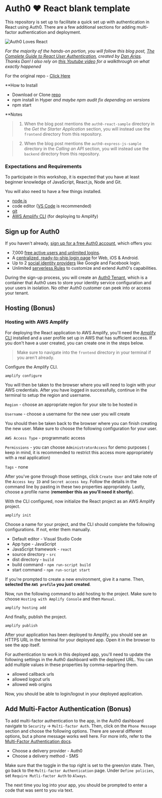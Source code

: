 # Auth0 ♥️ React blank template

This repository is set up to facilitate a quick set up with authentication in React using Auth0. There are a few additional sections for adding multi-factor authentication and deployment.

![Auth0 Loves React](./images/auth0-react.jpg)

_For the majority of the hands-on portion, you will follow this blog post, [The Complete Guide to React User Authentication](https://auth0.com/blog/complete-guide-to-react-user-authentication/), created by [Dan Arias](https://auth0.com/blog/authors/dan-arias/). Thanks Dan!_
_I also rely on [this Youtube video](https://www.youtube.com/watch?v=PYWS-4CXETw) for a walkthrough on what exactly happened_

For the original repo - [Click Here](https://github.com/jamesqquick/auth0-react-workshop)

**How to Install

-   Download or Clone [repo](https://github.com/butDoYouEvenCodeBro/react-app-withBlankAuth0.git)
-   npm install in Hyper _and maybe npm audit fix depending on versions_
-   npm start

**Notes

> 1. When the blog post mentions the `auth0-react-sample` directory in the _Get the Starter Application_ section, you will instead use the `frontend` directory from this repository.

> 2. When the blog post mentions the `auth0-express-js-sample` directory in the _Calling an API_ section, you will instead use the `backend` directory from this repository.

### Expectations and Requirements

To participate in this workshop, it is expected that you have at least beginner knowledge of JavaScript, React.js, Node and Git.

You will also need to have a few things installed.

-   [node.js](https://nodejs.org/en/download/)
-   code editor ([VS Code](https://code.visualstudio.com/) is recommended)
-   [git](https://git-scm.com/book/en/v2/Getting-Started-Installing-Git/)
-   [AWS Amplify CLI](https://docs.amplify.aws/cli) (for deploying to Amplify)

## Sign up for Auth0

If you haven't already, [sign up for a free Auth0 account](https://a0.to/react-workshop-signup), which offers you:

-   7,000 [free active users and unlimited logins](https://auth0.com/pricing/).
-   A [centralized, ready-to-ship login page](https://auth0.com/universal-login) for Web, iOS & Android.
-   Up to 2 [social identity providers](https://auth0.com/docs/connections/identity-providers-social) like Google and Facebook login.
-   Unlimited [serverless Rules](https://auth0.com/docs/rules/current) to customize and extend Auth0's capabilities.

During the sign-up process, you will create an [Auth0 Tenant](https://auth0.com/docs/getting-started/the-basics#account-and-tenants), which is a container that Auth0 uses to store your identity service configuration and your users in isolation. No other Auth0 customer can peek into or access your tenant.

## Hosting (Bonus)

### Hosting with AWS Amplify

For deploying the React application to AWS Amplify, you'll need the [Amplify CLI](https://docs.amplify.aws/cli/start/install) installed and a user profile set up in AWS that has sufficient access. If you don't have a user created, you can create one in the steps below.

> Make sure to navigate into the `frontend` directory in your terminal if you aren't already.

Configure the Amplify CLI.

`amplify configure`

You will then be taken to the browser where you will need to login with your AWS credentials. After you have logged in successfully, continue in the terminal to setup the region and username.

`Region` - choose an appropriate region for your site to be hosted in

`Username` - choose a username for the new user you will create

You should then be taken back to the browser where you can finish creating the new user. Make sure to choose the following configuration for your user.

`AWS Access Type` - programmatic access

`Permissions` - you can choose `AdministratorAccess` for demo purposes ( keep in mind, it is recommended to restrict this access more appropriately with a real application)

`Tags` - none

After you've gone through those settings, click `Create User` and take note of the `Access key ID` and `Secret access key`. Follow the details in the command line by pasting in these two properties appropriately. Lastly, choose a profile name (**remember this as you'll need it shortly**).

With the CLI configured, now initialize the React project as an AWS Amplify project.

`amplify init`

Choose a name for your project, and the CLI should complete the following configurations. If not, enter them manually.

-   Default editor - Visual Studio Code
-   App type - JavaScript
-   JavaScript framework - `react`
-   source directory - `src`
-   dist directory - `build`
-   build command - `npm run-script build`
-   start command - `npm run-script start`

If you're prompted to create a new environment, give it a name. Then, **selected the `AWS profile` you just created**.

Now, run the following command to add hosting to the project. Make sure to choose `Hosting with Amplify Console` and then `Manual`.

`amplify hosting add`

And finally, publish the project.

`amplify publish`

After your application has been deployed to Amplify, you should see an HTTPS URL in the terminal for your deployed app. Open it in the browser to see the app itself.

For authentication to work in this deployed app, you'll need to update the following settings in the Auth0 dashboard with the deployed URL. You can add multiple values in these properties by comma-separting them.

-   allowed callback urls
-   allowed logout urls
-   allowed web origins

Now, you should be able to login/logout in your deployed application.

## Add Multi-Factor Authentication (Bonus)

To add multi-factor authentication to the app, in the Auth0 dashboard navigate to `Security` -> `Multi-factor Auth`. Then, click on the `Phone Message` section and choose the following options. There are several different options, but a phone message works well here. For more info, refer to the [Multi-Factor Authentication docs](https://auth0.com/docs/mfa).

-   Choose a delivery provider - Auth0
-   Choose a delivery method - SMS

Make sure that the toggle in the top right is set to the green/on state. Then, go back to the `Multi-factor Authentication` page. Under `Define policies`, set `Require Mutli-factor Auth` to `Always`.

The next time you log into your app, you should be prompted to enter a code that was sent to you via text.
